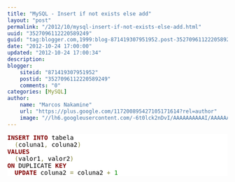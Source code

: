 ```yaml
---
title: "MySQL - Insert if not exists else add"
layout: "post"
permalink: "/2012/10/mysql-insert-if-not-exists-else-add.html"
uuid: "3527096112220589249"
guid: "tag:blogger.com,1999:blog-871419307951952.post-3527096112220589249"
date: "2012-10-24 17:00:00"
updated: "2012-10-24 17:00:34"
description: 
blogger:
    siteid: "871419307951952"
    postid: "3527096112220589249"
    comments: "0"
categories: [MySQL]
author: 
    name: "Marcos Nakamine"
    url: "https://plus.google.com/117200895427105171614?rel=author"
    image: "//lh6.googleusercontent.com/-6t0lck2nDvI/AAAAAAAAAAI/AAAAAAAAOBw/_9ON3AiIr48/s32-c/photo.jpg"
---
```


<div class="css-full-post-content js-full-post-content">
<pre style='color:#000000;background:#ffffff;'><span style='color:#800000; font-weight:bold; '>INSERT</span> <span style='color:#800000; font-weight:bold; '>INTO</span> tabela <br />  <span style='color:#808030; '>(</span>coluna1<span style='color:#808030; '>,</span> coluna2<span style='color:#808030; '>)</span>  <br /><span style='color:#800000; font-weight:bold; '>VALUES</span> <br />  <span style='color:#808030; '>(</span>valor1<span style='color:#808030; '>,</span> valor2<span style='color:#808030; '>)</span> <br /><span style='color:#800000; font-weight:bold; '>ON</span> DUPLICATE <span style='color:#800000; font-weight:bold; '>KEY</span> <br />  <span style='color:#800000; font-weight:bold; '>UPDATE</span> coluna2 <span style='color:#808030; '>=</span> coluna2 <span style='color:#808030; '>+</span> <span style='color:#008c00; '>1</span><br /></pre>
</div>